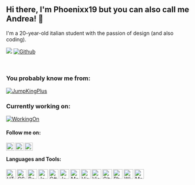 ## Hi there, I'm Phoenixx19 but you can also call me Andrea! 👋
I'm a 20-year-old italian student with the passion of design (and also coding).

![](https://visitor-badge.laobi.icu/badge?page_id=Phoenixx19.Phoenixx19)
[![Github](https://img.shields.io/github/followers/Phoenixx19?label=Follow&style=social)](https://github.com/Phoenixx19)

<br />

### You probably know me from:
[![JumpKingPlus](https://github-readme-stats.vercel.app/api/pin/?username=Phoenixx19&repo=JumpKingPlus&show_owner=true)](https://github.com/Phoenixx19/JumpKingPlus)

### Currently working on:
[![WorkingOn](https://github-readme-stats.vercel.app/api/pin/?username=JumpKingMods&repo=JumpKingMods.github.io&show_owner=false)](https://github.com/JumpKingMods/JumpKingMods.github.io)

#### Follow me on:
<span>
  <!--<img align="left" alt="Website (Work in Progress)" width="22px" src="https://raw.githubusercontent.com/iconic/open-iconic/master/svg/globe.svg" />-->
</span>
<a href="https://www.twitter.com/phxx19">
  <img align="left" alt="Twitter" width="22px" src="https://cdn.jsdelivr.net/npm/simple-icons@v3/icons/twitter.svg" />
</a>
<a href="mailto:andreaseppi@outlook.it">
  <img align="left" alt="Twitter" width="22px" src="https://cdn.jsdelivr.net/npm/simple-icons@3.4.0/icons/gmail.svg" />
</a>
<a href="https://www.last.fm/user/phxx19">
  <img align="left" alt="Lastfm" width="22px"   src="https://camo.githubusercontent.com/a0fef5fbb3e6ed7620d673b7b51b4e458b1cdf70/68747470733a2f2f63646e2e6f6e6c696e65776562666f6e74732e636f6d2f7376672f696d675f343331312e737667" />
</a>

<br />

#### Languages and Tools:
<span>
<img align="left" alt="HTML5" width="26px" src="https://cdn.jsdelivr.net/npm/simple-icons@3.4.0/icons/html5.svg" />
<img align="left" alt="CSS3" width="26px" src="https://cdn.jsdelivr.net/npm/simple-icons@3.4.0/icons/css3.svg" />
<img align="left" alt="Bootstrap" width="26px" src="https://cdn.jsdelivr.net/npm/simple-icons@3.4.0/icons/bootstrap.svg" />
<img align="left" alt="JavaScript" width="26px" src="https://cdn.jsdelivr.net/npm/simple-icons@3.4.0/icons/javascript.svg" />
<img align="left" alt="C#" width="26px" src="https://cdn.jsdelivr.net/npm/simple-icons@3.4.0/icons/csharp.svg" />
<img align="left" alt="Jekyll" width="26px" src="https://cdn.jsdelivr.net/npm/simple-icons@3.4.0/icons/jekyll.svg" />  
<img align="left" alt="Markdown" width="26px" src="https://cdn.jsdelivr.net/npm/simple-icons@3.4.0/icons/markdown.svg" />
<img align="left" alt="Visual Studio Code" width="26px" src="https://cdn.jsdelivr.net/npm/simple-icons@3.4.0/icons/visualstudiocode.svg" />
<img align="left" alt="Visual Studio" width="26px" src="https://cdn.jsdelivr.net/npm/simple-icons@3.4.0/icons/visualstudio.svg" />
<img align="left" alt="GitHub" width="26px" src="https://cdn.jsdelivr.net/npm/simple-icons@3.4.0/icons/github.svg" />
<img align="left" alt="Photoshop" width="26px" src="https://cdn.jsdelivr.net/npm/simple-icons@3.4.0/icons/adobephotoshop.svg" />
<img align="left" alt="Windows" width="26px" src="https://cdn.jsdelivr.net/npm/simple-icons@3.4.0/icons/windows.svg" />
<img align="left" alt="Mac OS" width="26px" src="https://cdn.jsdelivr.net/npm/simple-icons@3.4.0/icons/apple.svg" />
</span>
<br />
<!--
##### More stats:
 ![Github stats](https://github-readme-stats.vercel.app/api?username=Phoenixx19&show_icons=true) 
![Top Langs](https://github-readme-stats.vercel.app/api/top-langs/?username=Phoenixx19&layout=compact) -->
